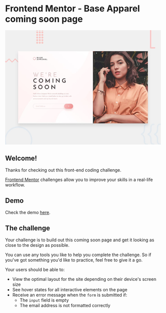 # Frontend Mentor - Base Apparel coming soon page

![Design preview for the Base Apparel coming soon page coding challenge](./design/desktop-preview.jpg)

## Welcome! 

Thanks for checking out this front-end coding challenge.

[Frontend Mentor](https://www.frontendmentor.io) challenges allow you to improve your skills in a real-life workflow.

## Demo
Check the demo <a href="https://ergauravsharma.github.io/coming-soon-page/">here</a>.


## The challenge

Your challenge is to build out this coming soon page and get it looking as close to the design as possible.

You can use any tools you like to help you complete the challenge. So if you've got something you'd like to practice, feel free to give it a go.

Your users should be able to:

- View the optimal layout for the site depending on their device's screen size
- See hover states for all interactive elements on the page
- Receive an error message when the `form` is submitted if:
  - The `input` field is empty
  - The email address is not formatted correctly



